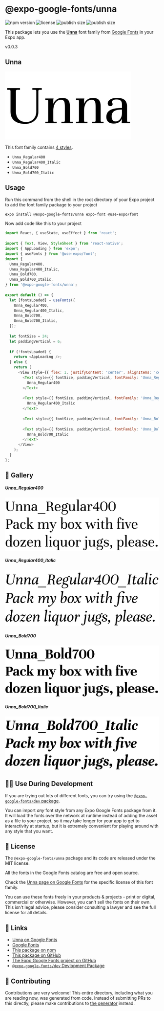 # @expo-google-fonts/unna

![npm version](https://flat.badgen.net/npm/v/@expo-google-fonts/unna)
![license](https://flat.badgen.net/github/license/expo/google-fonts)
![publish size](https://flat.badgen.net/packagephobia/install/@expo-google-fonts/unna)
![publish size](https://flat.badgen.net/packagephobia/publish/@expo-google-fonts/unna)

This package lets you use the [**Unna**](https://fonts.google.com/specimen/Unna) font family from [Google Fonts](https://fonts.google.com/) in your Expo app.

v0.0.3

## Unna

![Unna](./font-family.png)

This font family contains [4 styles](#-gallery).

- `Unna_Regular400`
- `Unna_Regular400_Italic`
- `Unna_Bold700`
- `Unna_Bold700_Italic`

## Usage

Run this command from the shell in the root directory of your Expo project to add the font family package to your project
```sh
expo install @expo-google-fonts/unna expo-font @use-expo/font
```

Now add code like this to your project
```js
import React, { useState, useEffect } from 'react';

import { Text, View, StyleSheet } from 'react-native';
import { AppLoading } from 'expo';
import { useFonts } from '@use-expo/font';
import {
  Unna_Regular400,
  Unna_Regular400_Italic,
  Unna_Bold700,
  Unna_Bold700_Italic,
} from '@expo-google-fonts/unna';

export default () => {
  let [fontsLoaded] = useFonts({
    Unna_Regular400,
    Unna_Regular400_Italic,
    Unna_Bold700,
    Unna_Bold700_Italic,
  });

  let fontSize = 24;
  let paddingVertical = 6;

  if (!fontsLoaded) {
    return <AppLoading />;
  } else {
    return (
      <View style={{ flex: 1, justifyContent: 'center', alignItems: 'center' }}>
        <Text style={{ fontSize, paddingVertical, fontFamily: 'Unna_Regular400' }}>
          Unna_Regular400
        </Text>

        <Text style={{ fontSize, paddingVertical, fontFamily: 'Unna_Regular400_Italic' }}>
          Unna_Regular400_Italic
        </Text>

        <Text style={{ fontSize, paddingVertical, fontFamily: 'Unna_Bold700' }}>Unna_Bold700</Text>

        <Text style={{ fontSize, paddingVertical, fontFamily: 'Unna_Bold700_Italic' }}>
          Unna_Bold700_Italic
        </Text>
      </View>
    );
  }
};

```

## 🔡 Gallery

##### Unna_Regular400
![Unna_Regular400](./aa20b27f175098965dc2897d6bb836199b5df9ae3a2e04ce93c359976f4ad15b.ttf.png)

##### Unna_Regular400_Italic
![Unna_Regular400_Italic](./adf583a9103ab9e6d88d247e15e1b9eee56b751099e349c84f7c344391ba5365.ttf.png)

##### Unna_Bold700
![Unna_Bold700](./4ea1c7e13a6450b0389fe43811640a115ceff510dce477813d552533bb8c2a1d.ttf.png)

##### Unna_Bold700_Italic
![Unna_Bold700_Italic](./2c998279cfb60a24fb17f126e193378afe16e6056a7b57ac4cd78b2047759fd8.ttf.png)


## 👩‍💻 Use During Development

If you are trying out lots of different fonts, you can try using the [`@expo-google-fonts/dev` package](https://github.com/expo/google-fonts/tree/master/font-packages/dev#readme).

You can import *any* font style from any Expo Google Fonts package from it. It will load the fonts
over the network at runtime instead of adding the asset as a file to your project, so it may take longer
for your app to get to interactivity at startup, but it is extremely convenient
for playing around with any style that you want.

## 📖 License

The `@expo-google-fonts/unna` package and its code are released under the MIT license.

All the fonts in the Google Fonts catalog are free and open source.

Check the [Unna page on Google Fonts](https://fonts.google.com/specimen/Unna) for the specific license of this font family.

You can use these fonts freely in your products & projects - print or digital, commercial or otherwise. However, you can't sell the fonts on their own. This isn't legal advice, please consider consulting a lawyer and see the full license for all details.

## 🔗 Links

- [Unna on Google Fonts](https://fonts.google.com/specimen/Unna)
- [Google Fonts](https://fonts.google.com/)
- [This package on npm](https://www.npmjs.com/package/@expo-google-fonts/unna)
- [This package on GitHub](https://github.com/expo/google-fonts/tree/master/font-packages/unna)
- [The Expo Google Fonts project on GitHub](https://github.com/expo/google-fonts)
- [`@expo-google-fonts/dev` Devlopment Package](https://github.com/expo/google-fonts/tree/master/font-packages/dev)


## 🤝 Contributing

Contributions are very welcome! This entire directory, including what you are reading now, was generated from code. Instead of submitting PRs to this directly, please make contributions to [the generator](https://github.com/expo/google-fonts/tree/master/packages/generator) instead.
